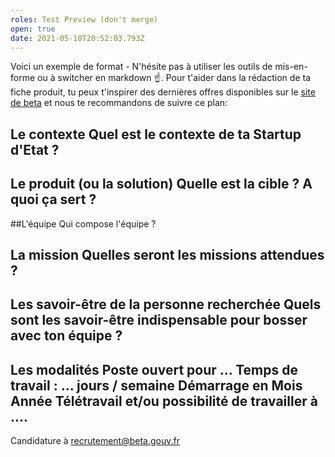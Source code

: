 ```yaml
---
roles: Test Preview (don't merge)
open: true
date: 2021-05-10T20:52:03.793Z
---
```

Voici un exemple de format - N'hésite pas à utiliser les outils de mis-en-forme ou à switcher en markdown ☝️. Pour t'aider dans la rédaction de ta fiche produit, tu peux t'inspirer des dernières offres disponibles sur le [site de beta](https://beta.gouv.fr/recrutement/) et nous te recommandons de suivre ce plan:
## Le contexte Quel est le contexte de ta Startup d'Etat ?
## Le produit (ou la solution) Quelle est la cible ? A quoi ça sert ?
##L'équipe Qui compose l'équipe ?
## La mission Quelles seront les missions attendues ?
## Les savoir-être de la personne recherchée Quels sont les savoir-être indispensable pour bosser avec ton équipe ?
## Les modalités Poste ouvert pour ... Temps de travail : ... jours / semaine Démarrage en Mois Année Télétravail et/ou possibilité de travailler à ....
Candidature à recrutement@beta.gouv.fr

